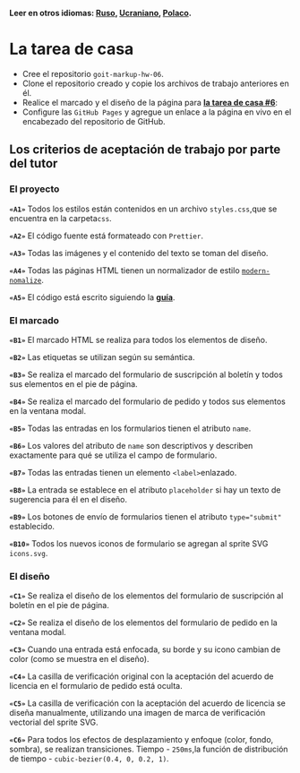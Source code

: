 **Leer en otros idiomas: [Ruso](README.md), [Ucraniano](README.ua.md),
[Polaco](README.pl.md).**

# La tarea de casa

- Cree el repositorio `goit-markup-hw-06`.
- Clone el repositorio creado y copie los archivos de trabajo anteriores en él.
- Realice el marcado y el diseño de la página para
  [**la tarea de casa #6**](<https://www.figma.com/file/oTYBECAN79dXy19hzWObO4/Web-Studio-(Version-2.1)?node-id=1%3A1821>):
- Configure las `GitHub Pages` y agregue un enlace a la página en vivo en el encabezado del repositorio de
  GitHub.


## Los criterios de aceptación de trabajo por parte del tutor
### El proyecto

**`«A1»`** Todos los estilos están contenidos en un archivo `styles.css`,que se encuentra en la carpeta`css`.

**`«A2»`** El código fuente está formateado con  `Prettier`.

**`«A3»`** Todas las imágenes y el contenido del texto se toman del diseño.

**`«A4»`** Todas las páginas HTML tienen un normalizador de estilo
[`modern-nomalize`](https://github.com/sindresorhus/modern-normalize).

**`«A5»`** El código está escrito siguiendo la  [**guía**](https://codeguide.co/).

### El marcado

**`«B1»`** El marcado HTML se realiza para todos los elementos de diseño.

**`«B2»`** Las etiquetas se utilizan según su semántica.

**`«B3»`** Se realiza el marcado del formulario de suscripción al boletín y todos sus elementos en el pie de página.

**`«B4»`** Se realiza el marcado del formulario de pedido y todos sus elementos en la ventana modal.

**`«B5»`** Todas las entradas en los formularios tienen el atributo `name`.

**`«B6»`** Los valores del atributo de `name` son descriptivos y describen exactamente para qué se utiliza el campo de formulario.

**`«B7»`** Todas las entradas tienen un elemento `<label>`enlazado.

**`«B8»`** La entrada se establece en el atributo `placeholder` si hay un texto de sugerencia para él en el diseño.

**`«B9»`** Los botones de envío de formularios tienen el atributo `type="submit"` establecido.

**`«B10»`** Todos los nuevos iconos de formulario se agregan al sprite SVG `icons.svg`.

### El diseño

**`«C1»`** Se realiza el diseño de los elementos del formulario de suscripción al boletín en el pie de página.

**`«C2»`** Se realiza el diseño de los elementos del formulario de pedido en la ventana modal.

**`«C3»`** Cuando una entrada está enfocada, su borde y su icono cambian de color (como se muestra en el diseño).

**`«C4»`** La casilla de verificación original con la aceptación del acuerdo de licencia en el formulario de pedido está oculta.

**`«C5»`** La casilla de verificación con la aceptación del acuerdo de licencia se diseña manualmente, utilizando una imagen de marca de verificación vectorial del sprite SVG.

**`«C6»`** Para todos los efectos de desplazamiento y enfoque (color, fondo, sombra), se realizan transiciones.
Tiempo - `250ms`,la función de distribución de tiempo - `cubic-bezier(0.4, 0, 0.2, 1)`.
